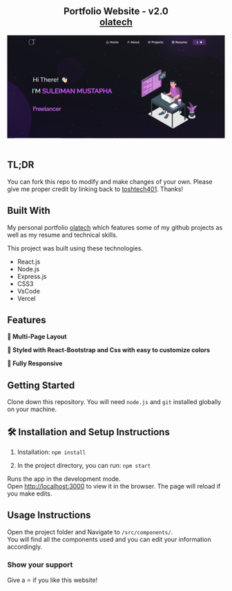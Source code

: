 <h2 align="center">
  Portfolio Website - v2.0<br/>
  <a href="https://olatech-portfolio-sigma.vercel.app" target="_blank">olatech</a>
</h2>
<div align="center">
  <img alt="Demo" src="./Images/readme1.png" />
</div>

<br/>



## TL;DR

You can fork this repo to modify and make changes of your own. Please give me proper credit by linking back to [toshtech401](https://github.com/toshtech401/My-Portfolio). Thanks!

## Built With

My personal portfolio <a href="https://olatech-portfolio-sigma.vercel.app" target="_blank">olatech</a> which features some of my github projects as well as my resume and technical skills.<br/>

This project was built using these technologies.

- React.js
- Node.js
- Express.js
- CSS3
- VsCode
- Vercel

## Features

**📖 Multi-Page Layout**

**🎨 Styled with React-Bootstrap and Css with easy to customize colors**

**📱 Fully Responsive**

## Getting Started

Clone down this repository. You will need `node.js` and `git` installed globally on your machine.

## 🛠 Installation and Setup Instructions

1. Installation: `npm install`

2. In the project directory, you can run: `npm start`

Runs the app in the development mode.\
Open [http://localhost:3000](http://localhost:3000) to view it in the browser.
The page will reload if you make edits.

## Usage Instructions

Open the project folder and Navigate to `/src/components/`. <br/>
You will find all the components used and you can edit your information accordingly.

### Show your support

Give a ⭐ if you like this website!

